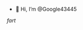 - 👋 Hi, I’m @Google43445
<!---
Google43445/Google43445 is a ✨ special ✨ repository because its `README.md` (this file) appears on your GitHub profile.
You can click the Preview link to take a look at your changes.
--->
*fart*
